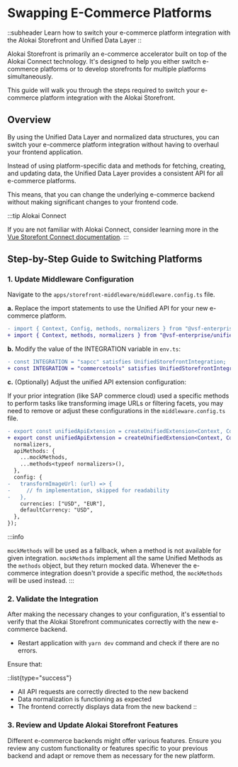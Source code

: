 # Swapping E-Commerce Platforms
::subheader
Learn how to switch your e-commerce platform integration with the Alokai Storefront and Unified Data Layer
::

Alokai Storefront is primarily an e-commerce accelerator built on top of the Alokai Connect technology. It's designed to help you either switch e-commerce platforms or to develop storefronts for multiple platforms simultaneously.

This guide will walk you through the steps required to switch your e-commerce platform integration with the Alokai Storefront.

## Overview

By using the Unified Data Layer and normalized data structures, you can switch your e-commerce platform integration without having to overhaul your frontend application. 

Instead of using platform-specific data and methods for fetching, creating, and updating data, the Unified Data Layer provides a consistent API for all e-commerce platforms.

This means, that you can change the underlying e-commerce backend without making significant changes to your frontend code.

:::tip Alokai Connect

If you are not familiar with Alokai Connect, consider learning more in the [Vue Storefont Connect documentation](https://docs.alokai.com/).
:::

## Step-by-Step Guide to Switching Platforms


### 1. Update Middleware Configuration

Navigate to the `apps/storefront-middleware/middleware.config.ts` file.

**a.** Replace the import statements to use the Unified API for your new e-commerce platform. 

```diff
- import { Context, Config, methods, normalizers } from "@vsf-enterprise/unified-api-sapcc";
+ import { Context, methods, normalizers } from "@vsf-enterprise/unified-api-commercetools";
```

**b.** Modify the value of the INTEGRATION variable in `env.ts`:

```diff
- const INTEGRATION = "sapcc" satisfies UnifiedStorefrontIntegration;
+ const INTEGRATION = "commercetools" satisfies UnifiedStorefrontIntegration;
```

**c.** (Optionally) Adjust the unified API extension configuration:

If your prior integration (like SAP commerce cloud) used a specific methods to perform tasks like transforming image URLs or filtering facets, you may need to remove or adjust these configurations in the `middleware.config.ts` file.

```diff
- export const unifiedApiExtension = createUnifiedExtension<Context, Config>()({
+ export const unifiedApiExtension = createUnifiedExtension<Context, Config>()({
  normalizers,
  apiMethods: {
    ...mockMethods,
    ...methods<typeof normalizers>(),
  },
  config: {
-   transformImageUrl: (url) => {
-     // fn implementation, skipped for readability
-   },
    currencies: ["USD", "EUR"],
    defaultCurrency: "USD",
  },
});
```

:::info

`mockMethods` will be used as a fallback, when a method is not available for given integration. `mockMethods` implement all the same Unified Methods as the `methods` object, but they return mocked data. Whenever the e-commerce integration doesn't provide a specific method, the `mockMethods` will be used instead.
:::

### 2. Validate the Integration

After making the necessary changes to your configuration, it's essential to verify that the Alokai Storefront communicates correctly with the new e-commerce backend.

- Restart application with `yarn dev` command and check if there are no errors.

Ensure that:

::list{type="success"}
- All API requests are correctly directed to the new backend
- Data normalization is functioning as expected
- The frontend correctly displays data from the new backend
::

### 3. Review and Update Alokai Storefront Features

Different e-commerce backends might offer various features. Ensure you review any custom functionality or features specific to your previous backend and adapt or remove them as necessary for the new platform.
